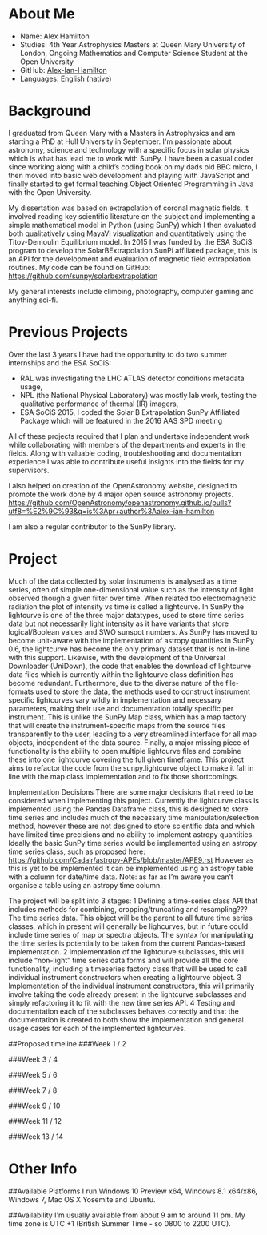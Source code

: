 About Me
========
- Name:      Alex Hamilton
- Studies:   4th Year Astrophysics Masters at Queen Mary University of London, Ongoing Mathematics and Computer Science Student at the Open University
- GitHub:    [Alex-Ian-Hamilton](http://github.com/Alex-Ian-Hamilton)
- Languages: English (native)

Background
========
I graduated from Queen Mary with a Masters in Astrophysics and am starting a PhD at Hull University in September.
I'm passionate about astronomy, science and technology with a specific focus in solar physics which is what has lead me to work with SunPy.
I have been a casual coder since working along with a child’s coding book on my dads old BBC micro, I then moved into basic web development and playing with JavaScript and finally started to get formal teaching Object Oriented Programming in Java with the Open University.

My dissertation was based on extrapolation of coronal magnetic fields, it involved reading key scientific literature on the subject and implementing a simple mathematical model in Python (using SunPy) which I then evaluated both qualitatively using MayaVi visualization and quantitatively using the Titov-Demoulin Equilibrium model.
In 2015 I was funded by the ESA SoCiS program to develop the SolarBExtrapolation SunPi affiliated package, this is an API for the development and evaluation of magnetic field extrapolation routines.
My code can be found on GitHub:
https://github.com/sunpy/solarbextrapolation

My general interests include climbing, photography, computer gaming and anything sci-fi.

Previous Projects
========
Over the last 3 years I have had the opportunity to do two summer internships and the ESA SoCiS:
 -  RAL was investigating the LHC ATLAS detector conditions metadata usage,
 -  NPL (the National Physical Laboratory) was mostly lab work, testing the qualitative performance of thermal (IR) imagers,
 -  ESA SoCiS 2015, I coded the Solar B Extrapolation SunPy Affiliated Package which will be featured in the 2016 AAS SPD meeting

All of these projects required that I plan and undertake independent work while collaborating with members of the departments and experts in the fields. Along with valuable coding, troubleshooting and documentation experience I was able to contribute useful insights into the fields for my supervisors.

I also helped on creation of the OpenAstronomy website, designed to promote the work done by 4 major open source astronomy projects.
https://github.com/OpenAstronomy/openastronomy.github.io/pulls?utf8=%E2%9C%93&q=is%3Apr+author%3Aalex-ian-hamilton

I am also a regular contributor to the SunPy library.

Project
========
Much of the data collected by solar instruments is analysed as a time series, often of simple one-dimensional value such as the intensity of light observed though a given filter over time. When related too electromagnetic radiation the plot of intensity vs time is called a lightcurve.
In SunPy the lightcurve is one of the three major datatypes, used to store time series data but not necessarily light intensity as it have variants that store logical/Boolean values and SWO sunspot numbers.
As SunPy has moved to become unit-aware with the implementation of astropy quantities in SunPy 0.6, the lightcurve has become the only primary dataset that is not in-line with this support.
Likewise, with the development of the Universal Downloader (UniDown), the code that enables the download of lightcurve data files which is currently within the lightcurve class definition has become redundant.
Furthermore, due to the diverse nature of the file-formats used to store the data, the methods used to construct instrument specific lightcurves vary wildly in implementation and necessary parameters, making their use and documentation totally specific per instrument. This is unlike the SunPy Map class, which has a map factory that will create the instrument-specific maps from the source files transparently to the user, leading to a very streamlined interface for all map objects, independent of the data source.
Finally, a major missing piece of functionality is the ability to open multiple lightcurve files and combine these into one lightcurve covering the full given timeframe.
This project aims to refactor the code from the sunpy.lightcurve object to make it fall in line with the map class implementation and to fix those shortcomings.

Implementation Decisions
There are some major decisions that need to be considered when implementing this project.
Currently the lightcurve class is implemented using the Pandas Dataframe class, this is designed to store time series and includes much of the necessary time manipulation/selection method, however these are not designed to store scientific data and which have limited time precisions and no ability to implement astropy quantities.
Ideally the basic SunPy time series would be implemented using an astropy time series class, such as proposed here:
https://github.com/Cadair/astropy-APEs/blob/master/APE9.rst
However as this is yet to be implemented it can be implemented using an astropy table with a column for date/time data.
Note: as far as I’m aware you can’t organise a table using an astropy time column.

The project will be split into 3 stages:
1
Defining a time-series class API that includes methods for combining, cropping/truncating and resampling??? The time series data.
This object will be the parent to all future time series classes, which in present will generally be lighcurves, but in future could include time series of map or spectra objects.
The syntax for manipulating the time series is potentially to be taken from the current Pandas-based implementation.
2
Implementation of the lightcurve subclasses, this will include “non-light” time series data forms and will provide all the core functionality, including a timeseries factory class that will be used to call individual instrument constructors when creating a lightcurve object.
3
Implementation of the individual instrument constructors, this will primarily involve taking the code already present in the lightcurve subclasses and simply refactoring it to fit with the new time series API.
4
Testing and documentation each of the subclasses behaves correctly and that the documentation is created to both show the implementation and general usage cases for each of the implemented lightcurves.

##Proposed timeline
###Week 1 / 2

###Week 3 / 4

###Week 5 / 6

###Week 7 / 8

###Week 9 / 10

###Week 11 / 12

###Week 13 / 14

Other Info
==========
##Available Platforms
I run Windows 10 Preview x64, Windows 8.1 x64/x86, Windows 7, Mac OS X Yosemite and Ubuntu. 

##Availability
I'm usually available from about 9 am to around 11 pm. My time zone is UTC +1 (British Summer Time - so 0800 to 2200 UTC).
